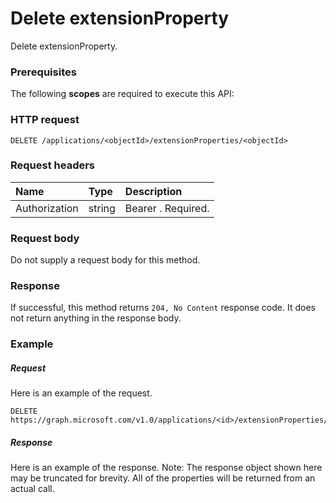 # Delete extensionProperty

Delete extensionProperty.
### Prerequisites
The following **scopes** are required to execute this API: 
### HTTP request
<!-- { "blockType": "ignored" } -->
```http
DELETE /applications/<objectId>/extensionProperties/<objectId>

```
### Request headers
| Name       | Type | Description|
|:---------------|:--------|:----------|
| Authorization  | string  | Bearer <token>. Required. |

### Request body
Do not supply a request body for this method.


### Response
If successful, this method returns `204, No Content` response code. It does not return anything in the response body.

### Example
##### Request
Here is an example of the request.
<!-- {
  "blockType": "request",
  "name": "delete_extensionproperty"
}-->
```http
DELETE https://graph.microsoft.com/v1.0/applications/<id>/extensionProperties/<id>
```
##### Response
Here is an example of the response. Note: The response object shown here may be truncated for brevity. All of the properties will be returned from an actual call.
<!-- {
  "blockType": "response",
  "truncated": true
} -->
```http
```

<!-- uuid: 8fcb5dbc-d5aa-4681-8e31-b001d5168d79
2015-10-25 14:57:30 UTC -->
<!-- {
  "type": "#page.annotation",
  "description": "Delete extensionProperty",
  "keywords": "",
  "section": "documentation",
  "tocPath": ""
}-->